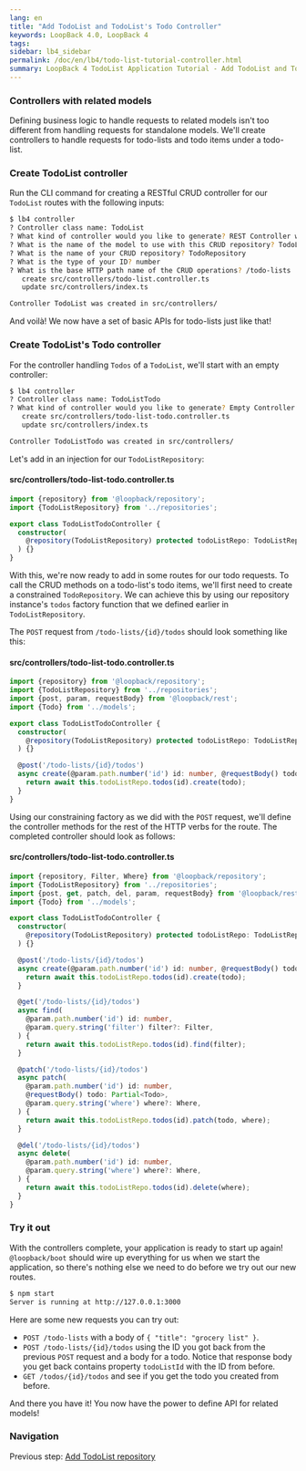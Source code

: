 ```yaml
---
lang: en
title: "Add TodoList and TodoList's Todo Controller"
keywords: LoopBack 4.0, LoopBack 4
tags:
sidebar: lb4_sidebar
permalink: /doc/en/lb4/todo-list-tutorial-controller.html
summary: LoopBack 4 TodoList Application Tutorial - Add TodoList and TodoList's Todo Controller
---
```


### Controllers with related models

Defining business logic to handle requests to related models isn't too different
from handling requests for standalone models. We'll create controllers to handle
requests for todo-lists and todo items under a todo-list.

### Create TodoList controller

Run the CLI command for creating a RESTful CRUD controller for our `TodoList`
routes with the following inputs:

```sh
$ lb4 controller
? Controller class name: TodoList
? What kind of controller would you like to generate? REST Controller with CRUD functions
? What is the name of the model to use with this CRUD repository? TodoList
? What is the name of your CRUD repository? TodoRepository
? What is the type of your ID? number
? What is the base HTTP path name of the CRUD operations? /todo-lists
   create src/controllers/todo-list.controller.ts
   update src/controllers/index.ts

Controller TodoList was created in src/controllers/
```

And voilà! We now have a set of basic APIs for todo-lists just like that!

### Create TodoList's Todo controller

For the controller handling `Todos` of a `TodoList`, we'll start with an empty
controller:

```sh
$ lb4 controller
? Controller class name: TodoListTodo
? What kind of controller would you like to generate? Empty Controller
   create src/controllers/todo-list-todo.controller.ts
   update src/controllers/index.ts

Controller TodoListTodo was created in src/controllers/
```

Let's add in an injection for our `TodoListRepository`:

#### src/controllers/todo-list-todo.controller.ts

```ts
import {repository} from '@loopback/repository';
import {TodoListRepository} from '../repositories';

export class TodoListTodoController {
  constructor(
    @repository(TodoListRepository) protected todoListRepo: TodoListRepository,
  ) {}
}
```

With this, we're now ready to add in some routes for our todo requests. To call
the CRUD methods on a todo-list's todo items, we'll first need to create a
constrained `TodoRepository`. We can achieve this by using our repository
instance's `todos` factory function that we defined earlier in
`TodoListRepository`.

The `POST` request from `/todo-lists/{id}/todos` should look something like
this:

#### src/controllers/todo-list-todo.controller.ts

```ts
import {repository} from '@loopback/repository';
import {TodoListRepository} from '../repositories';
import {post, param, requestBody} from '@loopback/rest';
import {Todo} from '../models';

export class TodoListTodoController {
  constructor(
    @repository(TodoListRepository) protected todoListRepo: TodoListRepository,
  ) {}

  @post('/todo-lists/{id}/todos')
  async create(@param.path.number('id') id: number, @requestBody() todo: Todo) {
    return await this.todoListRepo.todos(id).create(todo);
  }
}
```

Using our constraining factory as we did with the `POST` request, we'll define
the controller methods for the rest of the HTTP verbs for the route. The
completed controller should look as follows:

#### src/controllers/todo-list-todo.controller.ts

```ts
import {repository, Filter, Where} from '@loopback/repository';
import {TodoListRepository} from '../repositories';
import {post, get, patch, del, param, requestBody} from '@loopback/rest';
import {Todo} from '../models';

export class TodoListTodoController {
  constructor(
    @repository(TodoListRepository) protected todoListRepo: TodoListRepository,
  ) {}

  @post('/todo-lists/{id}/todos')
  async create(@param.path.number('id') id: number, @requestBody() todo: Todo) {
    return await this.todoListRepo.todos(id).create(todo);
  }

  @get('/todo-lists/{id}/todos')
  async find(
    @param.path.number('id') id: number,
    @param.query.string('filter') filter?: Filter,
  ) {
    return await this.todoListRepo.todos(id).find(filter);
  }

  @patch('/todo-lists/{id}/todos')
  async patch(
    @param.path.number('id') id: number,
    @requestBody() todo: Partial<Todo>,
    @param.query.string('where') where?: Where,
  ) {
    return await this.todoListRepo.todos(id).patch(todo, where);
  }

  @del('/todo-lists/{id}/todos')
  async delete(
    @param.path.number('id') id: number,
    @param.query.string('where') where?: Where,
  ) {
    return await this.todoListRepo.todos(id).delete(where);
  }
}
```

### Try it out

With the controllers complete, your application is ready to start up again!
`@loopback/boot` should wire up everything for us when we start the application,
so there's nothing else we need to do before we try out our new routes.

```sh
$ npm start
Server is running at http://127.0.0.1:3000
```

Here are some new requests you can try out:

- `POST /todo-lists` with a body of `{ "title": "grocery list" }`.
- `POST /todo-lists/{id}/todos` using the ID you got back from the previous
  `POST` request and a body for a todo. Notice that response body you get back
  contains property `todoListId` with the ID from before.
- `GET /todos/{id}/todos` and see if you get the todo you created from before.

And there you have it! You now have the power to define API for related models!

### Navigation

Previous step: [Add TodoList repository](todo-list-tutorial-repository.md)
